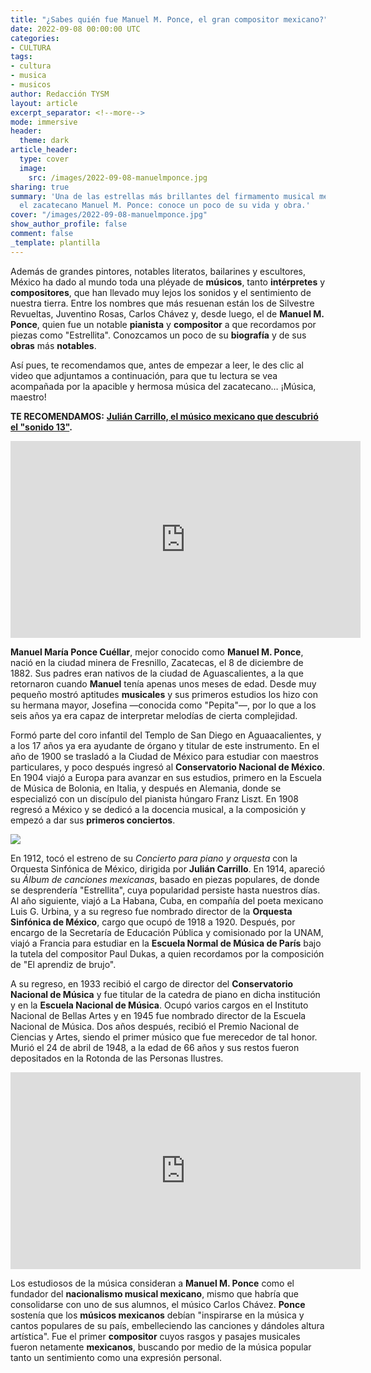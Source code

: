 ```yaml
---
title: "¿Sabes quién fue Manuel M. Ponce, el gran compositor mexicano?"
date: 2022-09-08 00:00:00 UTC
categories:
- CULTURA
tags:
- cultura
- musica
- musicos
author: Redacción TYSM
layout: article
excerpt_separator: <!--more-->
mode: immersive
header:
  theme: dark
article_header:
  type: cover
  image:
    src: /images/2022-09-08-manuelmponce.jpg
sharing: true
summary: 'Una de las estrellas más brillantes del firmamento musical mexicano fue
  el zacatecano Manuel M. Ponce: conoce un poco de su vida y obra.'
cover: "/images/2022-09-08-manuelmponce.jpg"
show_author_profile: false
comment: false
_template: plantilla
---
```







Además de grandes pintores, notables literatos, bailarines y escultores, México ha dado al mundo toda una pléyade de **músicos**, tanto **intérpretes** y **compositores**, que han llevado muy lejos los sonidos y el sentimiento de nuestra tierra. Entre los nombres que más resuenan están los de Silvestre Revueltas, Juventino Rosas, Carlos Chávez y, desde luego, el de **Manuel M. Ponce**, quien fue un notable **pianista** y **compositor** a que recordamos por piezas como "Estrellita". Conozcamos un poco de su **biografía** y de sus **obras** más **notables**.

Así pues, te recomendamos que, antes de empezar a leer, le des clic al video que adjuntamos a continuación, para que tu lectura se vea acompañada por la apacible y hermosa música del zacatecano… ¡Música, maestro!

**TE RECOMENDAMOS:** [**Julián Carrillo, el músico mexicano que descubrió el "sonido 13"**](https://blog.tonoysumariachi.com/cultura/2022/07/18/julian-carrillo-el-musico-mexicano-que-descubrio-el-sonido-13.html)**.**

<iframe width="560" height="315" src="https://www.youtube.com/embed/QyW2Yb6eG4Y" title="YouTube video player" frameborder="0" allow="accelerometer; autoplay; clipboard-write; encrypted-media; gyroscope; picture-in-picture" allowfullscreen></iframe>

**Manuel María Ponce Cuéllar**, mejor conocido como **Manuel M. Ponce**, nació en la ciudad minera de Fresnillo, Zacatecas, el 8 de diciembre de 1882. Sus padres eran nativos de la ciudad de Aguascalientes, a la que retornaron cuando **Manuel** tenía apenas unos meses de edad. Desde muy pequeño mostró aptitudes **musicales** y sus primeros estudios los hizo con su hermana mayor, Josefina —conocida como "Pepita"—, por lo que a los seis años ya era capaz de interpretar melodías de cierta complejidad.

Formó parte del coro infantil del Templo de San Diego en Aguaacalientes, y a los 17 años ya era ayudante de órgano y titular de este instrumento. En el año de 1900 se trasladó a la Ciudad de México para estudiar con maestros particulares, y poco después ingresó al **Conservatorio Nacional de México**. En 1904 viajó a Europa para avanzar en sus estudios, primero en la Escuela de Música de Bolonia, en Italia, y después en Alemania, donde se especializó con un discípulo del pianista húngaro Franz Liszt. En 1908 regresó a México y se dedicó a la docencia musical, a la composición y empezó a dar sus **primeros conciertos**.

![](/images/2022-09-08-manuelmponce2.jpeg)

En 1912, tocó el estreno de su _Concierto para piano y orquesta_ con la Orquesta Sinfónica de México, dirigida por **Julián Carrillo**. En 1914, apareció su _Álbum de canciones mexicanas_, basado en piezas populares, de donde se desprendería "Estrellita", cuya popularidad persiste hasta nuestros días. Al año siguiente, viajó a La Habana, Cuba, en compañía del poeta mexicano Luis G. Urbina, y a su regreso fue nombrado director de la **Orquesta Sinfónica de México**, cargo que ocupó de 1918 a 1920. Después, por encargo de la Secretaría de Educación Pública y comisionado por la UNAM, viajó a Francia para estudiar en la **Escuela Normal de Música de París** bajo la tutela del compositor Paul Dukas, a quien recordamos por la composición de "El aprendiz de brujo".

A su regreso, en 1933 recibió el cargo de director del **Conservatorio Nacional de Música** y fue titular de la catedra de piano en dicha institución y en la **Escuela Nacional de Música**. Ocupó varios cargos en el Instituto Nacional de Bellas Artes y en 1945 fue nombrado director de la Escuela Nacional de Música. Dos años después, recibió el Premio Nacional de Ciencias y Artes, siendo el primer músico que fue merecedor de tal honor. Murió el 24 de abril de 1948, a la edad de 66 años y sus restos fueron depositados en la Rotonda de las Personas Ilustres.

<iframe width="560" height="315" src="https://www.youtube.com/embed/dLsSXwtjM3Y?start=35" title="YouTube video player" frameborder="0" allow="accelerometer; autoplay; clipboard-write; encrypted-media; gyroscope; picture-in-picture" allowfullscreen></iframe>

Los estudiosos de la música consideran a **Manuel M. Ponce** como el fundador del **nacionalismo musical mexicano**, mismo que habría que consolidarse con uno de sus alumnos, el músico Carlos Chávez. **Ponce** sostenía que los **músicos mexicanos** debían "inspirarse en la música y cantos populares de su país, embelleciendo las canciones y dándoles altura artística". Fue el primer **compositor** cuyos rasgos y pasajes musicales fueron netamente **mexicanos**, buscando por medio de la música popular tanto un sentimiento como una expresión personal.
